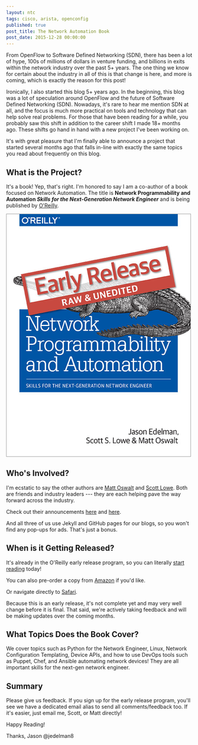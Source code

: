 ```yaml
---
layout: ntc
tags: cisco, arista, openconfig
published: true
post_title: The Network Automation Book
post_date: 2015-12-28 00:00:00
---
```


From OpenFlow to Software Defined Networking (SDN), there has been a lot of hype, 100s of millions of dollars in venture funding, and billions in exits within the network industry over the past 5+ years.  The one thing we know for certain about the industry in all of this is that change is here, and more is coming, which is exactly the reason for this post!

<!--more-->

Ironically, I also started this blog 5+ years ago.  In the beginning, this blog was a lot of speculation around OpenFlow and the future of Software Defined Networking (SDN).  Nowadays, it's rare to hear me mention SDN at all, and the focus is much more practical on tools and technology that can help solve real problems.  For those that have been reading for a while, you probably saw this shift in addition to the career shift I made 18+ months ago.  These shifts go hand in hand with a new project I've been working on.

It's with great pleasure that I'm finally able to announce a project that started several months ago that falls in-line with exactly the same topics you read about frequently on this blog. 

## What is the Project?

It's a book!  Yep, that's right.  I'm honored to say I am a co-author of a book focused on Network Automation. The title is **Network Programmability and Automation _Skills for the Next-Generation Network Engineer_** and is being published by [O'Reilly](http://shop.oreilly.com/product/0636920042082.do).  

![BOOK COVER](/img/npab-cover-early-access.png)

## Who's Involved?

I'm ecstatic to say the other authors are [Matt Oswalt](https://twitter.com/Mierdin) and [Scott Lowe](https://twitter.com/scott_lowe). Both are friends and industry leaders --- they are each helping pave the way forward across the industry.  

Check out their announcements [here](http://keepingitclassless.net/2015/12/training-next-generation-network-engineer/) and [here](http://blog.scottlowe.org/2015/12/28/next-gen-network-engineering-skills/).

And all three of us use Jekyll and GitHub pages for our blogs, so you won't find any pop-ups for ads.  That's just a bonus.

## When is it Getting Released?

It's already in the O'Reilly early release program, so you can literally [start reading](http://shop.oreilly.com/product/0636920042082.do) today!

You can also pre-order a copy from [Amazon](http://www.amazon.com/Network-Programmability-Automation-Next-Generation-Engineer/dp/1491931256/ref=sr_1_1?ie=UTF8&qid=1451324745&sr=8-1&keywords=jason+edelman) if you'd like.

Or navigate directly to [Safari](https://www.safaribooksonline.com/library/view/network-programmability-and/9781491931240/).

Because this is an early release, it's not complete yet and may very well change before it is final.  That said, we're actively taking feedback and will be making updates over the coming months.

## What Topics Does the Book Cover?

We cover topics such as Python for the Network Engineer, Linux, Network Configuration Templating, Device APIs, and how to use DevOps tools such as Puppet, Chef, and Ansible automating network devices!  They are all important skills for the next-gen network engineer.

## Summary

Please give us feedback.  If you sign up for the early release program, you'll see we have a dedicated email alias to send all comments/feedback too.  If it's easier, just email me, Scott, or Matt directly! 

Happy Reading!

Thanks,
Jason
@jedelman8






